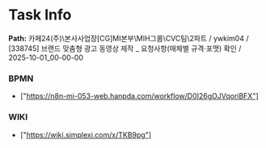 # Task Info

**Path:** 카페24(주)\본사사업장\[CG]MI본부\MIH그룹\CVC팀\2파트 / ywkim04 / [338745] 브랜드 맞춤형 광고 동영상 제작 _ 요청사항(매체별 규격·포맷) 확인 / 2025-10-01_00-00-00

### BPMN
- ["https://n8n-mi-053-web.hanpda.com/workflow/D0I26gOJVqoriBFX"]

### WIKI
- ["https://wiki.simplexi.com/x/TKB9pg"]

